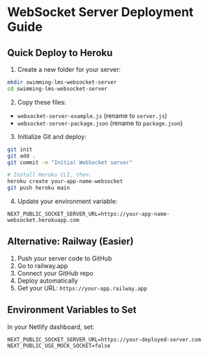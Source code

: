# WebSocket Server Deployment Guide

## Quick Deploy to Heroku

1. Create a new folder for your server:

```bash
mkdir swimming-lms-websocket-server
cd swimming-lms-websocket-server
```

2. Copy these files:

- `websocket-server-example.js` (rename to `server.js`)
- `websocket-server-package.json` (rename to `package.json`)

3. Initialize Git and deploy:

```bash
git init
git add .
git commit -m "Initial WebSocket server"

# Install Heroku CLI, then:
heroku create your-app-name-websocket
git push heroku main
```

4. Update your environment variable:

```env
NEXT_PUBLIC_SOCKET_SERVER_URL=https://your-app-name-websocket.herokuapp.com
```

## Alternative: Railway (Easier)

1. Push your server code to GitHub
2. Go to railway.app
3. Connect your GitHub repo
4. Deploy automatically
5. Get your URL: `https://your-app.railway.app`

## Environment Variables to Set

In your Netlify dashboard, set:

```
NEXT_PUBLIC_SOCKET_SERVER_URL=https://your-deployed-server.com
NEXT_PUBLIC_USE_MOCK_SOCKET=false
```
